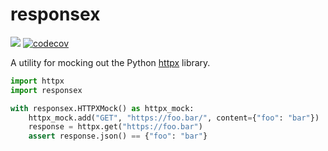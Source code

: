 # responsex

![](https://github.com/lundberg/responsex/workflows/test/badge.svg)
[![codecov](https://codecov.io/gh/lundberg/responsex/branch/master/graph/badge.svg)](https://codecov.io/gh/lundberg/responsex)

A utility for mocking out the Python [httpx](https://github.com/encode/httpx) library.

```py
import httpx
import responsex

with responsex.HTTPXMock() as httpx_mock:
    httpx_mock.add("GET", "https://foo.bar/", content={"foo": "bar"})
    response = httpx.get("https://foo.bar")
    assert response.json() == {"foo": "bar"}
```
